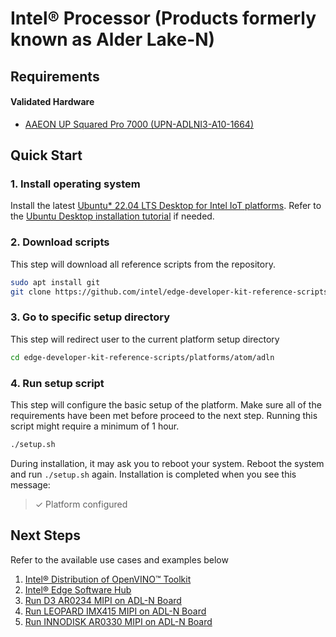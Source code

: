 # Intel® Processor (Products formerly known as Alder Lake-N)

## Requirements

#### Validated Hardware
- [AAEON UP Squared Pro 7000 (UPN-ADLNI3-A10-1664)](https://www.aaeon.com/en/p/up-board-up-squared-pro-7000)

## Quick Start

### 1. Install operating system

Install the latest [Ubuntu* 22.04 LTS Desktop for Intel IoT platforms](https://cdimage.ubuntu.com/releases/jammy/release/inteliot/). Refer to the [Ubuntu Desktop installation tutorial](https://ubuntu.com/tutorials/install-ubuntu-desktop) if needed.

### 2. Download scripts

This step will download all reference scripts from the repository.

```bash
sudo apt install git
git clone https://github.com/intel/edge-developer-kit-reference-scripts
```

### 3. Go to specific setup directory

This step will redirect user to the current platform setup directory

```bash
cd edge-developer-kit-reference-scripts/platforms/atom/adln
```

### 4. Run setup script

This step will configure the basic setup of the platform. Make sure all of the requirements have been met before proceed to the next step.
Running this script might require a minimum of 1 hour. 

```bash
./setup.sh
```

During installation, it may ask you to reboot your system. Reboot the system and run `./setup.sh` again. Installation is completed when you see this message:

> ✓ Platform configured


## Next Steps

Refer to the available use cases and examples below

1. [Intel® Distribution of OpenVINO™ Toolkit](../../../usecases/openvino/README.md)
2. [Intel® Edge Software Hub](https://www.intel.com/content/www/us/en/developer/topic-technology/edge-5g/edge-solutions/overview.html) 
3. [Run D3 AR0234 MIPI on ADL-N Board](./mipi/ar0234/README.md) 
4. [Run LEOPARD IMX415 MIPI on ADL-N Board](./mipi/imx415/README.md) 
5. [Run INNODISK AR0330 MIPI on ADL-N Board](./mipi/ar0330/README.md) 
